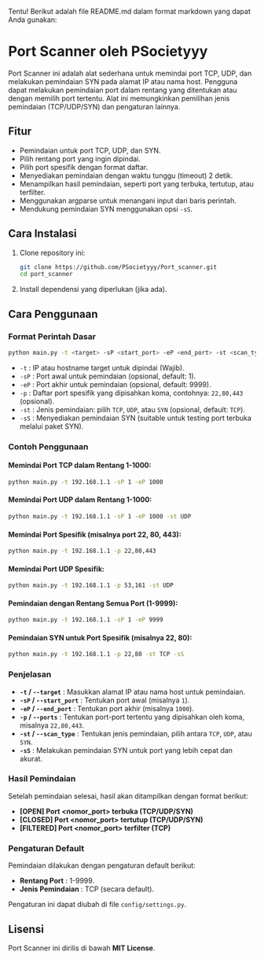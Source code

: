 Tentu! Berikut adalah file README.md dalam format markdown yang dapat Anda gunakan:

# Port Scanner oleh PSocietyyy

Port Scanner ini adalah alat sederhana untuk memindai port TCP, UDP, dan melakukan pemindaian SYN pada alamat IP atau nama host. Pengguna dapat melakukan pemindaian port dalam rentang yang ditentukan atau dengan memilih port tertentu. Alat ini memungkinkan pemilihan jenis pemindaian (TCP/UDP/SYN) dan pengaturan lainnya.

## Fitur

- Pemindaian untuk port TCP, UDP, dan SYN.
- Pilih rentang port yang ingin dipindai.
- Pilih port spesifik dengan format daftar.
- Menyediakan pemindaian dengan waktu tunggu (timeout) 2 detik.
- Menampilkan hasil pemindaian, seperti port yang terbuka, tertutup, atau terfilter.
- Menggunakan argparse untuk menangani input dari baris perintah.
- Mendukung pemindaian SYN menggunakan opsi `-sS`.

## Cara Instalasi

1. Clone repository ini:

   ```bash
   git clone https://github.com/PSocietyyy/Port_scanner.git
   cd port_scanner
   ```

2. Install dependensi yang diperlukan (jika ada).

## Cara Penggunaan

### Format Perintah Dasar

```bash
python main.py -t <target> -sP <start_port> -eP <end_port> -st <scan_type> [-sS]
```

- `-t` : IP atau hostname target untuk dipindai (Wajib).
- `-sP` : Port awal untuk pemindaian (opsional, default: 1).
- `-eP` : Port akhir untuk pemindaian (opsional, default: 9999).
- `-p` : Daftar port spesifik yang dipisahkan koma, contohnya: `22,80,443` (opsional).
- `-st` : Jenis pemindaian: pilih `TCP`, `UDP`, atau `SYN` (opsional, default: `TCP`).
- `-sS` : Menyediakan pemindaian SYN (suitable untuk testing port terbuka melalui paket SYN).

### Contoh Penggunaan

#### Memindai Port TCP dalam Rentang 1-1000:

```bash
python main.py -t 192.168.1.1 -sP 1 -eP 1000
```

#### Memindai Port UDP dalam Rentang 1-1000:

```bash
python main.py -t 192.168.1.1 -sP 1 -eP 1000 -st UDP
```

#### Memindai Port Spesifik (misalnya port 22, 80, 443):

```bash
python main.py -t 192.168.1.1 -p 22,80,443
```

#### Memindai Port UDP Spesifik:

```bash
python main.py -t 192.168.1.1 -p 53,161 -st UDP
```

#### Pemindaian dengan Rentang Semua Port (1-9999):

```bash
python main.py -t 192.168.1.1 -sP 1 -eP 9999
```

#### Pemindaian SYN untuk Port Spesifik (misalnya 22, 80):

```bash
python main.py -t 192.168.1.1 -p 22,80 -st TCP -sS
```

### Penjelasan

- **`-t` / `--target`** : Masukkan alamat IP atau nama host untuk pemindaian.
- **`-sP` / `--start_port`** : Tentukan port awal (misalnya `1`).
- **`-eP` / `--end_port`** : Tentukan port akhir (misalnya `1000`).
- **`-p` / `--ports`** : Tentukan port-port tertentu yang dipisahkan oleh koma, misalnya `22,80,443`.
- **`-st` / `--scan_type`** : Tentukan jenis pemindaian, pilih antara `TCP`, `UDP`, atau `SYN`.
- **`-sS`** : Melakukan pemindaian SYN untuk port yang lebih cepat dan akurat.

### Hasil Pemindaian

Setelah pemindaian selesai, hasil akan ditampilkan dengan format berikut:

- **[OPEN] Port <nomor_port> terbuka (TCP/UDP/SYN)**
- **[CLOSED] Port <nomor_port> tertutup (TCP/UDP/SYN)**
- **[FILTERED] Port <nomor_port> terfilter (TCP)**

### Pengaturan Default

Pemindaian dilakukan dengan pengaturan default berikut:

- **Rentang Port** : 1-9999.
- **Jenis Pemindaian** : TCP (secara default).

Pengaturan ini dapat diubah di file `config/settings.py`.

## Lisensi

Port Scanner ini dirilis di bawah **MIT License**.
